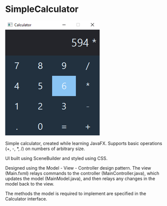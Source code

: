 # SimpleCalculator

![alt text](https://github.com/zzork/things/blob/master/SimpleCalculator/Screenshot.png?raw=true)

Simple calculator, created while learning JavaFX. Supports basic operations (+, -, *, /) on numbers of arbitrary size.

UI built using SceneBuilder and styled using CSS.

Designed using the Model - View - Controller design pattern. The view (Main.fxml) relays commands to the controller (MainController.java), 
which updates the model (MainModel.java), and then relays any changes in the model back to the view.

The methods the model is required to implement are specified in the Calculator interface.
